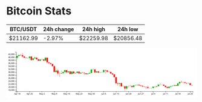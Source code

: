 # Bitcoin Stats

BTC/USDT|24h change|24h high|24h low|
|---|---|---|---|
|$21162.99|-2.97%|$22259.98|$20856.48|

<img src="./chart.svg">
